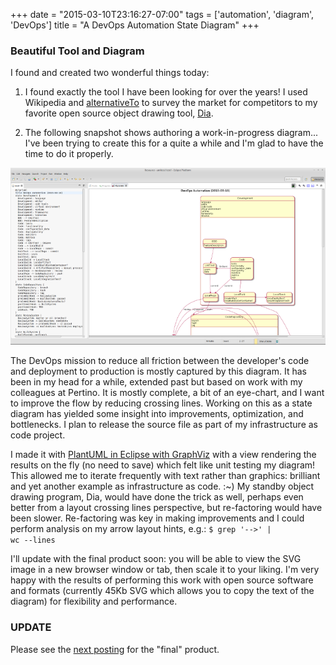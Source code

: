+++
date = "2015-03-10T23:16:27-07:00"
tags = ['automation', 'diagram', 'DevOps']
title = "A DevOps Automation State Diagram"
+++

### Beautiful Tool and Diagram

I found and created two wonderful things today:

1. I found exactly the tool I have been looking for over the years!
  I used Wikipedia and [alternativeTo](http://alternativeto.net) to survey the market for competitors
  to my favorite open source object drawing tool, [Dia](https://wiki.gnome.org/Apps/Dia).

2. The following snapshot shows authoring a work-in-progress diagram... I've been trying to create this
  for a quite a while and I'm glad to have the time to do it properly.

  ![DevOps Automation Diagram](/img/devops-automation-screenshot.png)

The DevOps mission to reduce all friction between the developer's code and deployment to production
is mostly captured by this diagram. It has been in my head for a while, extended past but based on
work with my colleagues at Pertino. It is mostly complete, a bit of an eye-chart, and I want to
improve the flow by reducing crossing lines. Working on this as a state diagram has yielded some
insight into improvements, optimization, and bottlenecks. I plan to release the source file as part
of my infrastructure as code project.

I made it with [PlantUML in Eclipse with GraphViz](http://www.plantuml.com/eclipse.html) with a view
rendering the results on the fly (no need to save) which felt like unit testing my diagram!
This allowed me to iterate frequently with text rather than graphics: brilliant and yet
another example as infrastructure as code. :~) My standby object drawing program, Dia,
would have done the trick as well, perhaps even better from a layout crossing lines perspective,
but re-factoring would have been slower. Re-factoring was key in making improvements and I could
perform analysis on my arrow layout hints, e.g.: <code>$ grep '-->' | wc --lines</code>

I'll update with the final product soon: you will be able to view the SVG image in a new browser
window or tab, then scale it to your liking. I'm very happy with the results of performing this work
with open source software and formats (currently 45Kb SVG which allows you to copy the text of the
diagram) for flexibility and performance.

### UPDATE

Please see the [next posting](../devops-automation/) for the "final" product.
